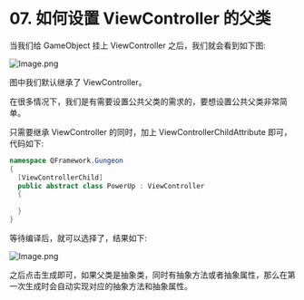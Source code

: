 ﻿# 07. 如何设置 ViewController 的父类

当我们给 GameObject 挂上 ViewController 之后，我们就会看到如下图:

![Image.png](https://file.liangxiegame.com/59a62ce9-a4a9-4de0-b1b8-9d31e3a5ec72.png)

图中我们默认继承了 ViewController。

在很多情况下，我们是有需要设置公共父类的需求的，要想设置公共父类非常简单。

只需要继承 ViewController 的同时，加上 ViewControllerChildAttribute 即可，代码如下:

```cs
namespace QFramework.Gungeon  
{  
  [ViewControllerChild] 
  public abstract class PowerUp : ViewController 
  {     
  
  }  
}
```

等待编译后，就可以选择了，结果如下:

![Image.png](https://file.liangxiegame.com/5fa3e200-832b-45a1-abf2-0c54e25fcc65.png)

之后点击生成即可，如果父类是抽象类，同时有抽象方法或者抽象属性，那么在第一次生成时会自动实现对应的抽象方法和抽象属性。